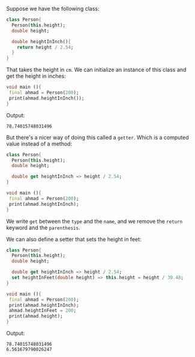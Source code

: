 Suppose we have the following class:

```dart
class Person{
  Person(this.height);
  double height;

  double heightInInch(){
    return height / 2.54;
  }
}
```

That takes the height in `cm`. We can initialize an instance of this class and get the height in inches:

```dart
void main (){
 final ahmad = Person(200);
 print(ahmad.heightInInch());
}
```

Output:

```
78.74015748031496
```

But there's a nicer way of doing this called a `getter`. Which is a computed value instead of a method:

```dart
class Person{
  Person(this.height);
  double height;

  double get heightInInch => height / 2.54;
}

void main (){
 final ahmad = Person(200);
 print(ahmad.heightInInch);
}
```

We write `get` between the `type` and the `name`, and we remove the `return` keyword and the `parenthesis`.

We can also define a setter that sets the height in feet:

```dart
class Person{
  Person(this.height);
  double height;

  double get heightInInch => height / 2.54;
  set heightInFeet(double height) => this.height = height / 30.48;
}

void main (){
 final ahmad = Person(200);
 print(ahmad.heightInInch);
 ahmad.heightInFeet = 200;
 print(ahmad.height);
}
```

Output:

```
78.74015748031496
6.561679790026247
```
